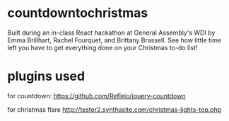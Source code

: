 # countdowntochristmas
Built during an in-class React hackathon at General Assembly's WDI by Emma Brillhart, Rachel Fourquet, and Brittany Brassell.
See how little time left you have to get everything done on your Christmas to-do list!


# plugins used

for countdown:
https://github.com/Reflejo/jquery-countdown

for christmas flare
http://tester2.synthasite.com/christmas-lights-top.php


